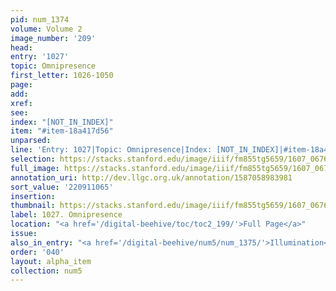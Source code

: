 ```yaml
---
pid: num_1374
volume: Volume 2
image_number: '209'
head:
entry: '1027'
topic: Omnipresence
first_letter: 1026-1050
page:
add:
xref:
see:
index: "[NOT_IN_INDEX]"
item: "#item-18a417d56"
unparsed:
line: 'Entry: 1027|Topic: Omnipresence|Index: [NOT_IN_INDEX]|#item-18a417d56'
selection: https://stacks.stanford.edu/image/iiif/fm855tg5659/1607_0676/405,1065,2833,463/full/0/default.jpg
full_image: https://stacks.stanford.edu/image/iiif/fm855tg5659/1607_0676/full/full/0/default.jpg
annotation_uri: http://dev.llgc.org.uk/annotation/1587058983981
sort_value: '220911065'
insertion:
thumbnail: https://stacks.stanford.edu/image/iiif/fm855tg5659/1607_0676/405,1065,600,180/250,/0/default.jpg
label: 1027. Omnipresence
location: "<a href='/digital-beehive/toc/toc2_199/'>Full Page</a>"
issue:
also_in_entry: "<a href='/digital-beehive/num5/num_1375/'>Illumination</a>"
order: '040'
layout: alpha_item
collection: num5
---
```

